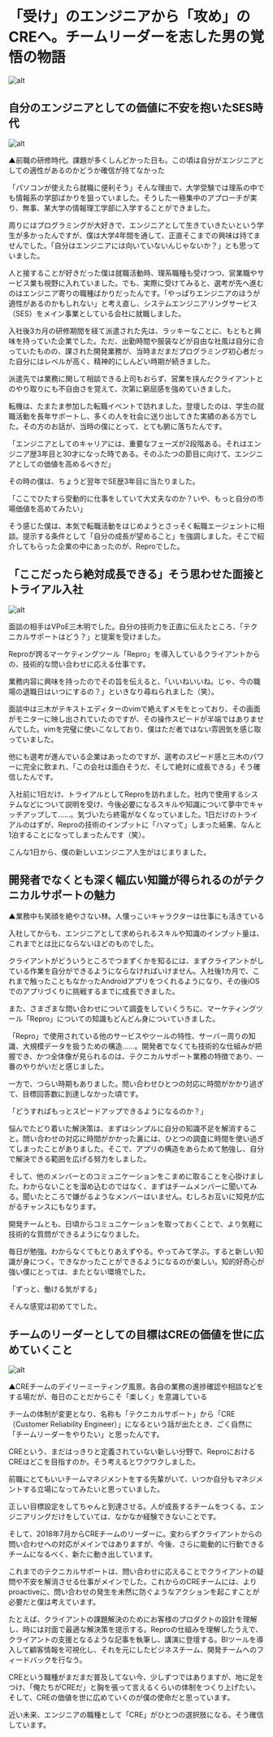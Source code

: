 # 「受け」のエンジニアから「攻め」のCREへ。チームリーダーを志した男の覚悟の物語

![alt](https://github.com/komoshun/Employer-Branding/blob/master/20180823/00666bc3-338b-490d-aafa-5468f114598a.jpeg)

## 自分のエンジニアとしての価値に不安を抱いたSES時代

![alt](https://github.com/komoshun/Employer-Branding/blob/master/20180823/b7a83bf3-143e-4f59-9f2d-0ee10973eb10.jpeg)

▲前職の研修時代。課題が多くしんどかった日も。この頃は自分がエンジニアとしての適性があるのかどうか確信が持てなかった

「パソコンが使えたら就職に便利そう」そんな理由で、大学受験では理系の中でも情報系の学部ばかりを狙っていました。そうした一極集中のアプローチが実り、無事、某大学の情報理工学部に入学することができました。

周りにはプログラミングが大好きで、エンジニアとして生きていきたいという学生が多かったんですが、僕は大学4年間を通して、正直そこまでの興味は持てませんでした。「自分はエンジニアには向いていないんじゃないか？」とも思っていました。

人と接することが好きだった僕は就職活動時、理系職種も受けつつ、営業職やサービス業も視野に入れていました。でも、実際に受けてみると、選考が先へ進むのはエンジニア寄りの職種ばかりだったんです。「やっぱりエンジニアのほうが適性があるのかもしれない」と考え直し、システムエンジニアリングサービス（SES）をメイン事業としている会社に就職しました。

入社後3カ月の研修期間を経て派遣された先は、ラッキーなことに、もともと興味を持っていた企業でした。ただ、出勤時間や服装などが自由な社風は自分に合っていたものの、課された開発業務が、当時まだまだプログラミング初心者だった自分にはレベルが高く、精神的にしんどい時期が続きました。

派遣先では業務に関して相談できる上司もおらず、営業を挟んだクライアントとのやり取りにも不自由さを覚えて、次第に窮屈感を強めていきました。

転機は、たまたま参加した転職イベントで訪れました。登壇したのは、学生の就職活動を長年サポートし、多くの人を社会に送り出してきた実績のある方でした。その方のお話が、当時の僕にとって、とても腑に落ちたんです。

「エンジニアとしてのキャリアには、重要なフェーズが2段階ある。それはエンジニア歴3年目と30才になった時である。そのふたつの節目に向けて、エンジニアとしての価値を高めるべきだ」

その時の僕は、ちょうど翌年でSE歴3年目に当たりました。

「ここでひたすら受動的に仕事をしていて大丈夫なのか？いや、もっと自分の市場価値を高めてみたい」

そう感じた僕は、本気で転職活動をはじめようとさっそく転職エージェントに相談。提示する条件として「自分の成長が望めること」を強調しました。そこで紹介してもらった企業の中にあったのが、Reproでした。

## 「ここだったら絶対成長できる」そう思わせた面接とトライアル入社

![alt](https://github.com/komoshun/Employer-Branding/blob/master/20180823/32b094a4-5a33-464e-9e56-c26fac843ced.jpeg)

面談の相手はVPoE三木明でした。自分の技術力を正直に伝えたところ、「テクニカルサポートはどう？」と提案を受けました。

Reproが誇るマーケティングツール「Repro」を導入しているクライアントからの、技術的な問い合わせに応える仕事です。

業務内容に興味を持ったのでその旨を伝えると、「いいねいいね。じゃ、今の職場の退職日はいつにするの？」といきなり尋ねられました（笑）。

面談中は三木がテキストエディターのvimで絶えずメモをとっており、その画面がモニターに映し出されていたのですが、その操作スピードが半端ではありませんでした。vimを完璧に使いこなしており、僕はただ者ではない雰囲気を感じ取っていました。

他にも選考が進んでいる企業はあったのですが、選考のスピード感と三木のパワーに完全に飲まれ、「この会社は面白そうだ、そして絶対に成長できる」そう確信したんです。

入社前に1日だけ、トライアルとしてReproを訪れました。社内で使用するシステムなどについて説明を受け、今後必要になるスキルや知識について夢中でキャッチアップして……。気づいたら終電がなくなっていました。1日だけのトライアルのはずが、Reproの技術のインプットに「ハマって」しまった結果、なんと1泊することになってしまったんです（笑）。

こんな1日から、僕の新しいエンジニア人生がはじまりました。


## 開発者でなくとも深く幅広い知識が得られるのがテクニカルサポートの魅力


▲業務中も笑顔を絶やさない林。人懐っこいキャラクターは仕事にも活きている

入社してからも、エンジニアとして求められるスキルや知識のインプット量は、これまでとは比にならないほどのものでした。

クライアントがどういうところでつまずくかを知るには、まずクライアントがしている作業を自分ができるようにならなければいけません。入社後1カ月で、これまで触ったこともなかったAndroidアプリをつくれるようになり、その後iOSでのアプリづくりに挑戦するまでに成長できました。

また、さまざまな問い合わせについて調査をしていくうちに、マーケティングツール「Repro」についての知識もどんどん身についていきました。

「Repro」で使用されている他のサービスやツールの特性、サーバー周りの知識、大規模データを扱うための構造……。開発者でなくても技術的な仕組みが把握でき、かつ全体像が見られるのは、テクニカルサポート業務の特徴であり、一番のやりがいだと感じました。

一方で、つらい時期もありました。問い合わせひとつの対応に時間がかかり過ぎて、目標回答数に到達しなかった頃です。

「どうすればもっとスピードアップできるようになるのか？」

悩んでたどり着いた解決策は、まずはシンプルに自分の知識不足を解消すること。問い合わせの対応に時間がかかった裏には、ひとつの調査に時間を使い過ぎてしまったことがありました。そこで、アプリの構造をあらためて勉強し、自分で解決できる範囲を広げる努力をしました。

そして、他のメンバーとのコミュニケーションをこまめに取ることを心掛けました。わからないことを溜め込むのではなく、まずはチームメンバーに聞いてみる。聞いたところで嫌がるようなメンバーはいません。むしろお互いに知見が広がるチャンスにもなります。

開発チームとも、日頃からコミュニケーションを取っておくことで、より気軽に技術的な質問ができるようになりました。

毎日が勉強。わからなくてもとりあえずやる。やってみて学ぶ。すると新しい知識が身につく。できなかったことができるようになるのが楽しい。知的好奇心が強い僕にとっては、またとない環境でした。

「ずっと、働ける気がする」

そんな感覚は初めてでした。

## チームのリーダーとしての目標はCREの価値を世に広めていくこと

![alt](https://github.com/komoshun/Employer-Branding/blob/master/20180823/81113baf-8bbb-426c-b96b-246709214865.jpeg)

▲CREチームのデイリーミーティング風景。各自の業務の進捗確認や相談などをする場だが、毎日のことだからこそ「楽しく」を意識している

チームの体制が変更となり、名称も「テクニカルサポート」から「CRE（Customer Reliability Engineer）」になるという話が出たとき、ごく自然に「チームリーダーをやりたい」と思ったんです。

CREという、まだはっきりと定義されていない新しい分野で、ReproにおけるCREはどこを目指すのか。そう考えるとワクワクしました。

前職にとてもいいチームマネジメントをする先輩がいて、いつか自分もマネジメントする立場になってみたいと思っていました。

正しい目標設定をしてちゃんと到達させる。人が成長するチームをつくる。エンジニアリングだけをしていては、なかなか経験できないことです。

そして、2018年7月からCREチームのリーダーに。変わらずクライアントからの問い合わせへの対応がメインではありますが、今後、さらに能動的に行動できるチームになるべく、新たに動き出しています。

これまでのテクニカルサポートは、問い合わせに応えることでクライアントの疑問や不安を解消させる仕事がメインでした。これからのCREチームには、よりproactiveに、問い合わせの発生を未然に防ぐようなアクションを起こすことが必要だと僕は考えています。

たとえば、クライアントの課題解決のためにお客様のプロダクトの設計を理解し、時には対面で最適な解決策を提示する。Reproの仕組みを理解したうえで、クライアントの支援となるような記事を執筆し、講演に登壇する。BIツールを導入して顧客情報を可視化し、それを元にしたビジネスチーム、開発チームへのフィードバックを行なう。

CREという職種がまだまだ普及してない今、少しずつではありますが、地に足をつけ、「俺たちがCREだ」と胸を張って言えるくらいの体制をつくり上げたい。そして、CREの価値を世に広めていくのが僕の使命だと思っています。

近い未来、エンジニアの職種として「CRE」がひとつの選択肢になる。そう確信しています。

